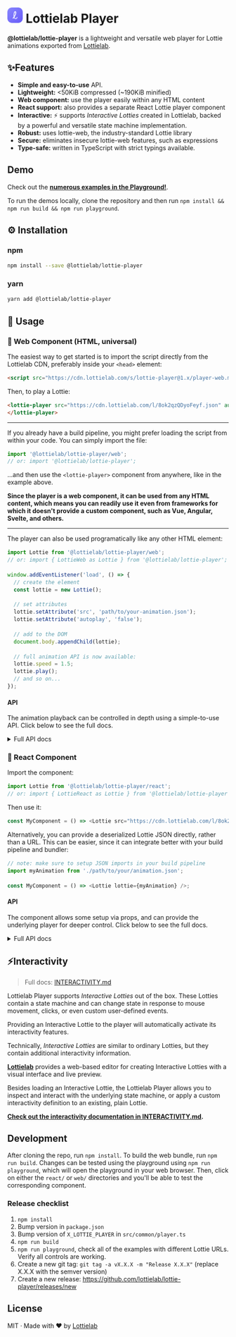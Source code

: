 # <img alt="Lottielab" src="lottielab.png" width="35"> Lottielab Player

**@lottielab/lottie-player** is a lightweight and versatile web player for Lottie
animations exported from [Lottielab](https://lottielab.com).

## ✨Features

- **Simple and easy-to-use** API.
- **Lightweight:** <50KiB compressed (~190KiB minified)
- **Web component:** use the player easily within any HTML content
- **React support:** also provides a separate React Lottie player component
- **Interactive:** ⚡ supports *Interactive Lotties* created in Lottielab, backed
  by a powerful and versatile state machine implementation.
- **Robust:** uses lottie-web, the industry-standard Lottie library
- **Secure:** eliminates insecure lottie-web features, such as expressions
- **Type-safe:** written in TypeScript with strict typings available.

## Demo

Check out the **[numerous examples in the
Playground!](https://lottielab.github.io/lottie-player/playground/)**.

To run the demos locally, clone the repository and then run
`npm install && npm run build && npm run playground`.

## ⚙️ Installation

### npm

```bash
npm install --save @lottielab/lottie-player
```

### yarn

```bash
yarn add @lottielab/lottie-player
```

## 📜 Usage

### 🔵 Web Component (HTML, universal)

The easiest way to get started is to import the script directly from the
Lottielab CDN, preferably inside your `<head>` element:

```html
<script src="https://cdn.lottielab.com/s/lottie-player@1.x/player-web.min.js"></script>
```

Then, to play a Lottie:

```html
<lottie-player src="https://cdn.lottielab.com/l/8ok2qzQDyoFeyf.json" autoplay loop>
</lottie-player>
```

---

If you already have a build pipeline, you might prefer loading the script from
within your code. You can simply import the file:

```javascript
import '@lottielab/lottie-player/web';
// or: import '@lottielab/lottie-player';
```

...and then use the `<lottie-player>` component from anywhere, like in the
example above.

**Since the player is a web component, it can be used from any HTML content,
which means you can readily use it even from frameworks for which it doesn't
provide a custom component, such as Vue, Angular, Svelte, and others.**

---

The player can also be used programatically like any other HTML element:

```javascript
import Lottie from '@lottielab/lottie-player/web';
// or: import { LottieWeb as Lottie } from '@lottielab/lottie-player';

window.addEventListener('load', () => {
  // create the element
  const lottie = new Lottie();

  // set attributes
  lottie.setAttribute('src', 'path/to/your-animation.json');
  lottie.setAttribute('autoplay', 'false');

  // add to the DOM
  document.body.appendChild(lottie);

  // full animation API is now available:
  lottie.speed = 1.5;
  lottie.play();
  // and so on...
});
```

#### API

The animation playback can be controlled in depth using a simple-to-use API.
Click below to see the full docs.

<details>
<summary>Full API docs</summary>

##### HTML Attributes

These are attributes that can be set on the `<lottie-player>` component in HTML.

| Name | Type | Description |
| --- | --- | --- |
| `src`      | string  | The source path or url for the Lottie animation. |
| `autoplay` | boolean | Whether the animation should autoplay.                 |
| `loop`     | boolean or number | Whether the animation should loop (true or false). Alternatively, pass a number to set the number of loops an animation should play before pausing. |
| `speed`     | number | Speed of the animation. 1 represents the normal (real-time) speed of the animation; values less than 1 are slower than normal, and higher values are faster. For example, 0.5 plays twice as slow and 2 plays twice as fast.
| `direction` | `1`, `-1`, `forwards`, `backwards` | Direction in which the animation plays. `1` is the same as `forwards` and `-1` is the same as `backwards`.
| `preserveAspectRatio` | valid `preserveAspectRatio` SVG value | The value to use for the `preserveAspectRatio` attribute on the rendered SVG. Use `none` to allow the Lottie to stretch. Default is `xMidYMid meet`.

Example usage:

```html
<lottie-player
    src="https://cdn.lottielab.com/l/8ok2qzQDyoFeyf.json"
    autoplay
    loop="true"
    speed="0.5"
    direction="backwards">
</lottie-player>
```

##### Methods

These methods provide controls for playing, stopping, pausing, seeking, and looping the Lottie animation.

| Name | Parameters | Description |
| ---- | ---------- | ----------- |
| `play()` | / | Plays the animation. |
| `pause()` | / | Pauses the Lottie animation at the current frame. |
| `stop()` | / | Pauses the animation and resets it to the beginning. |
| `seek(timeSeconds)` | `timeSeconds: number` | Moves the animation to a specific point in time, in seconds. |
| `seekToFrame(frame)` | `frame: number` | Moves the animation to a specific frame. |
| `loopBetween(timeSeconds1, timeSeconds2)` | `timeSeconds1: number, timeSeconds2: number` | Loops between two points in time (in seconds) within the Lottie animation. |
| `loopBetweenFrames(frame1, frame2)` | `frame1: number, frame2: number` | Loops between two frames within the Lottie animation. |
| `toInteractive()` | / | Converts the Lottie to an interactive Lottie. You can then use the `.interactivity` field to access the interactivity API. See [docs](./INTERACTIVITY.md).
| `toPlayback()` | / | Converts the Lottie to an ordinary, non-interactive Lottie.

Example usage:

```javascript
// get the reference to an animation from the DOM
// (it's also possible to create the player programmatically)
const lottie = document.querySelector('lottie-player#my-lottie');

// seek to 5 seconds into the animation
lottie.seek(5);

// pause
lottie.pause();
```

##### Properties

These properties can be accessed and modified on the component class to control various aspects of the Lottie animation.

| Name | Type | Description |
| ---- | ---------- | ----------- |
| `playing` | boolean | Whether the Lottie animation is playing at the moment. Setting it has a similar effect as calling `play()` or `pause()`. |
| `currentTime` | number | Current position, in seconds, of the Lottie animation playhead. Setting it has a similar effect as calling `seek()`. |
| `currentFrame` | number | Current position, in frames, of the Lottie animation playhead. Settting it has a similar effect as calling `seekToFrame()`. |
| `frameRate` | number (read-only) | Returns the preferred frame rate of the Lottie. Note that, being an implicit vector format, the animation technically has an infinite frame rate.
| `duration` | number (read-only) | Duration of the Lottie animation in seconds. |
| `durationFrames` | number (read-only) | Duration of the Lottie animation in frames. |
| `loop`     | boolean or number | Whether the animation should loop (true or false). Alternatively, it can be a number to set the number of loops an animation should play before pausing. |
| `direction` | 1 or -1 | Direction in which the animation is played. A value of `1` plays the animation in a _forwards_ direction, whereas `-1` plays the animation in _reverse_. |
| `speed` | number | Current speed of the animation. 1 is normal speed; values above 1 are faster and below are slower. For example, 0.5 is twice as slow and 2 is twice as fast.
| `animation` | `AnimationItem` from `lottie-web` | Returns the underlying lottie-web instance. Note that the exact behavior of the underlying instance **is not covered by the semver guarantee**.
| `animationData` | Lottie JSON | Returns the actual underlying Lottie JSON.
| `interactivity` | [`LottielabInteractivity`](./src/common/interactivity/index.ts), `undefined` if not interactive | Provides access to the interactivity API if the Lottie is interactive.

```javascript
// get the reference to an animation from the DOM
// (it's also possible to create the player programmatically)
const lottie = document.querySelector('lottie-player#my-lottie')

// play the animation
lottie.playing = true;

// seek to specific time
lottie.currentTime = 3; // seeks to 3 seconds

// get the total duration in frames
let animationDuration = lottie.durationFrames;
console.log(`Duration in frames: ${animationDuration}`); // Duration in frames: 400
```

##### Events

You can wait for the player to load by `.addEventListener('load', fn)`, or handle
loading errors using `.addEventListener('error', fn)`:

```javascript
const lottie = document.querySelector('lottie-player#my-lottie')

lottie.addEventListener('load', () => {
  console.log('Lottie is loaded now!');
});

lottie.addEventListener('error', (e) => {
  console.log('Lottie failed to load!', e);
});
```

**Subscription to all other events is done using `.on()` and `.off()` on the
player:**

```javascript
const lottie = document.querySelector('lottie-player#my-lottie')
lottie.on('finish', function listener() => {
  console.log('Playback finished.')
  lottie.off('finish', listener); // Stop listening to event
});
```

For some events, the handler will receive an argument.

| Name | Argument | Description |
| ---- | ---------- | ----------- |
| `time` | [TimeEvent](./src/index.ts) | Triggered whenever time passes for the Lottie. See `TimeEvent` for more details.
| `loop` | *none* | Triggered when Lottie playback loops around.
| `finish` | *none* | Triggered when the Lottie finishes playing and stops.

</details>

### 🔵 React Component

Import the component:

```javascript
import Lottie from '@lottielab/lottie-player/react';
// or: import { LottieReact as Lottie } from '@lottielab/lottie-player';
```

Then use it:

```javascript
const MyComponent = () => <Lottie src="https://cdn.lottielab.com/l/8ok2qzQDyoFeyf.json" />;
```

Alternatively, you can provide a deserialized Lottie JSON directly, rather than a
URL. This can be easier, since it can integrate better with your build pipeline
and bundler:

```javascript
// note: make sure to setup JSON imports in your build pipeline
import myAnimation from './path/to/your/animation.json';

const MyComponent = () => <Lottie lottie={myAnimation} />;
```

#### API

The component allows some setup via props, and can provide the underlying player
for deeper control. Click below to see the full docs.

<details>
<summary>Full API docs</summary>

The React component offers several layers of control for greater flexibility,
from simple fire-and-forget autoplay to full single-direction control over which
frame is displayed.

##### Props

The following props are common across all methods of controlling the playbacck:

| Name | Type | Description |
| ---- | ---------- | ----------- |
| `lottie` | Lottie animation data | Deserialized Lottie JSON of the animation to display. Alternatively, you can pass a URL to fetch the lottie from, see `src` below. |
| `src` | string | URL from where to load the animation. This can be a relative path, but it will be fetched using an HTTP request, not bundled. See also `lottie` above. |
| `ref` | React ref | If provided, the ref will be populated with a full player instance capable of controlling the animation. See "Controlling the animation" below. |
| `preserveAspectRatio` | valid `preserveAspectRatio` SVG value | The value to use for the `preserveAspectRatio` attribute on the rendered SVG. Use `none` to allow the Lottie to stretch. Default is `xMidYMid meet`. |

If you want the Lottie to play autonomously, either set `autoplay` or `playing`
and any other desired playback settings:

| Name | Type | Description |
| ---- | ---------- | ----------- |
| `autoplay` | boolean | *Incompatible with `playing`.* Whether the animation should play as soon as the React component is mounted. |
| `playing` | boolean | *Incompatible with `autoplay`.* Controls whether the animation is currently playing or paused. |
| `loop`     | boolean or number | Whether the animation should loop (true or false). Alternatively, pass a number to set the number of loops an animation should play before pausing. |
| `direction` | 1 or -1 | Direction in which the animation is played. A value of `1` plays the animation in a _forwards_ direction, whereas `-1` plays the animation in _reverse_. |
| `speed` | number | Current speed of the animation. 1 is normal speed; values above 1 are faster and below are slower. For example, 0.5 is twice as slow and 2 is twice as fast. |

For full control (see below), you can pass *one of* the following props, both of
which are incompatible with the above props:

| Name | Type | Description |
| ---- | ---------- | ----------- |
| `time` | number | *Only in full control mode, see below.* Time of the playhead in seconds. |
| `frame` | number | *Only in full control mode, see below.* Current frame of the playhead. |

#### Events

The following event handler props can be provided. Some of them will be called
with an event argument.

| Name | Argument | Description |
| ---- | ---------- | ----------- |
| onLoad | *none* | Called when the Lottie animation loads. |
| onError | `Error` | Called when the Lottie animation fails to load. |
| onTime | [`TimeEvent`](./src/index.ts) | Called on each passage of time for the Lottie animation. See the definition of `TimeEvent` for details. |
| onLoop | *none* | Called when the playback loops around. |
| onFinish | *none* | Called when the playback finishes and stops. |
| onTransitionStart | `TransitionEvent` | Called when a state transition starts (for Interactive Lotties). See [INTERACTIVITY.md](INTERACTIVITY.md). |
| onTransitionEnd | `TransitionEvent` | Called when a state transition ends (for Interactive Lotties). See [INTERACTIVITY.md](INTERACTIVITY.md). |

##### Controlling the animation

The single-direction data flow enforced by React means that some features, such
as manually pausing and playing the animation or seeking it, are not readily
available, since they would require bi-directional data flow.

There are three ways to address this, corresponding to three levels of control.

1. If you want to opt for a strict single-direction data flow, you can pass a
`time` or `frame` prop to the component, which will always ensure the animation
is at the specified time (in seconds) or frame. In this case, you have to
implement your own playback logic if required.
2. If you want to only control whether or not the Lottie is playing, pass in a
`playing` prop with a boolean value.
3. For maximum flexibility, you can get access to the underlying player instance by passing a ref:

  ```javascript
  import Lottie from '@lottielab/lottie-player/react';
  import myAnimation from './path/to/your/animation.json';
  // For TypeScript, also do:
  // import { ILottie } from '@lottielab/lottie-player/react'

  const MyComponent = () => {
    const lottieRef = useRef(null); // TypeScript: useRef<ILottie | null>(null)
    return (
      <div>
        <Lottie lottie={myAnimation} ref={lottieRef} autoplay={false} />;
        <button onClick={() => lottieRef.current?.play()}>Play!</button>
      </div>
    );
  }
  ```

  The object provided to your ref will conform to the `ILottie` interface, _which
  the web component also implements_. You can refer to the "Properties" and
  "Methods" documentation in the **Web Component** section above.

  Note that, using methods and properties of the provided `ILottie`, it's possible
  to override the passed-in props.

</details>

## ⚡Interactivity

> Full docs: [INTERACTIVITY.md](INTERACTIVITY.md)

Lottielab Player supports *Interactive Lotties* out of the box. These Lotties
contain a state machine and can change state in response to mouse movement,
clicks, or even custom user-defined events.

Providing an Interactive Lottie to the player will automatically activate its
interactivity features.

Technically, *Interactive Lotties* are similar to ordinary Lotties, but they
contain additional interactivity information.

**[Lottielab](https://lottielab.com)** provides a web-based editor for creating
Interactive Lotties with a visual interface and live preview.

Besides loading an Interactive Lottie, the Lottielab Player allows you to inspect
and interact with the underlying state machine, or apply a custom interactivity
definition to an existing, plain Lottie.

**[Check out the interactivity documentation in INTERACTIVITY.md](INTERACTIVITY.md).**

## Development

After cloning the repo, run `npm install`. To build the web bundle, run `npm run
build`. Changes can be tested using the playground using `npm run playground`,
which will open the playground in your web browser. Then, click on either the
`react/` or `web/` directories and you'll be able to test the corresponding
component.

### Release checklist

1. `npm install`
2. Bump version in `package.json`
3. Bump version of `X_LOTTIE_PLAYER` in `src/common/player.ts`
3. `npm run build`
4. `npm run playground`, check all of the examples with different Lottie URLs.
   Verify all controls are working.
5. Create a new git tag: `git tag -a vX.X.X -m "Release X.X.X"` (replace X.X.X
   with the semver version)
6. Create a new release: https://github.com/lottielab/lottie-player/releases/new

## License

MIT · Made with ❤️ by [Lottielab](https://lottielab.com)
